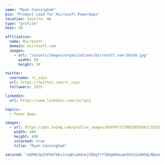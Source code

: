 ```yaml
---
name: "Ryan Cunningham"
bio: "Product Lead for Microsoft PowerApps"
location: Seattle, WA
type: "profile"
heat: 58

affiliation:
  name: Microsoft
  domain: microsoft.com
  images:
    - url: "/assets/images/organizations/microsoft.com-50x50.jpg"
      width: 50
      height: 50

twitter:
  username: rc_says
  url: https://twitter.com/rc_says
  followers: 2925

linkedin:
  url: https://www.linkedin.com/in/rycu

topics:
  - Power Apps

images:
  - url: https://pbs.twimg.com/profile_images/459747717862805504/CJIGZejd_400x400.png
    width: 400
    height: 400
    isCached: true
    title: "Ryan Cunningham"

secured: "uQPNCOpIGPk67bEcivxgRiuDdumj5EDgYrTlBAgHKmuam3hkCQubNSQLMQeoF9iBx/ryf8iWH4BGUedFJbig7/XDDWLzSH+NdFTIT0RUk+xtRvSib3M7HftxQJx41vn1s8Vg+0ThPxhEC7tik4kDE9b+xZtsTiWsaW+aU+4uKDOVjJZumlA+rbVfwcT4Fc5xkicx83TvtoFJFn9Pbc4VohMnjhVBCs2DQ3Y1G8v74DJJO1MaC+qiyvyK/54NDNXhtmiA+TFcdeFNeswxAHdM+z5K02kmTPC/xu8rzP0Pzmtif4ljElRhG4k7eH8U+c2YNLOlGpkj4/Xn1qd8wmR1TjrP4j54Z2+Qyb2BHYBc5hS0GvTkc110V7v1WJRvrtt6VjtjySF+wrgZ4z2SXhnWhODeNiQ2go2nevJhqmtwsmc=;4fddEFi5l/ht5+tYxSf2Cg=="
---
```


